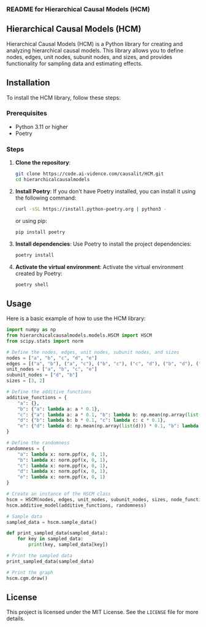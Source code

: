 ### README for Hierarchical Causal Models (HCM)

## Hierarchical Causal Models (HCM)

Hierarchical Causal Models (HCM) is a Python library for creating and analyzing hierarchical causal models. This library allows you to define nodes, edges, unit nodes, subunit nodes, and sizes, and provides functionality for sampling data and estimating effects.

## Installation

To install the HCM library, follow these steps:

### Prerequisites

- Python 3.11 or higher
- Poetry

### Steps

1. **Clone the repository**:
    ```bash
    git clone https://code.ai-vidence.com/causalit/HCM.git
    cd hierarchicalcausalmodels
    ```

2. **Install Poetry**:
    If you don't have Poetry installed, you can install it using the following command:
    ```bash
    curl -sSL https://install.python-poetry.org | python3 -
    ```
   or using pip:
    ```bash
    pip install poetry
    ```


3. **Install dependencies**:
    Use Poetry to install the project dependencies:
    ```bash
    poetry install
    ```

4. **Activate the virtual environment**:
    Activate the virtual environment created by Poetry:
    ```bash
    poetry shell
    ```

## Usage

Here is a basic example of how to use the HCM library:

```python
import numpy as np
from hierarchicalcausalmodels.models.HSCM import HSCM
from scipy.stats import norm

# Define the nodes, edges, unit nodes, subunit nodes, and sizes
nodes = ["a", "b", "c", "d", "e"]
edges = [("a", "b"), ("a", "c"), ("b", "c"), ("c", "d"), ("b", "d"), ("d", "e"), ("b", "e")]
unit_nodes = ["a", "b", "c", "e"]
subunit_nodes = ["d", "b"]
sizes = [3, 2]

# Define the additive functions
additive_functions = {
    "a": {},
    "b": {"a": lambda a: a * 0.1},
    "c": {"a": lambda a: a * 0.1, "b": lambda b: np.mean(np.array(list(b))) * 0.1},
    "d": {"b": lambda b: b * 0.1, "c": lambda c: c * 0.1},
    "e": {"d": lambda d: np.mean(np.array(list(d))) * 0.1, "b": lambda b: np.mean(np.array(list(b))) * 0.1}
}

# Define the randomness
randomness = {
    "a": lambda x: norm.ppf(x, 0, 1),
    "b": lambda x: norm.ppf(x, 0, 1),
    "c": lambda x: norm.ppf(x, 0, 1),
    "d": lambda x: norm.ppf(x, 0, 1),
    "e": lambda x: norm.ppf(x, 0, 1)
}

# Create an instance of the HSCM class
hscm = HSCM(nodes, edges, unit_nodes, subunit_nodes, sizes, node_functions={})
hscm.additive_model(additive_functions, randomness)

# Sample data
sampled_data = hscm.sample_data()

def print_sampled_data(sampled_data):
    for key in sampled_data:
        print(key, sampled_data[key])

# Print the sampled data
print_sampled_data(sampled_data)

# Print the graph
hscm.cgm.draw()
```

## License

This project is licensed under the MIT License. See the `LICENSE` file for more details.